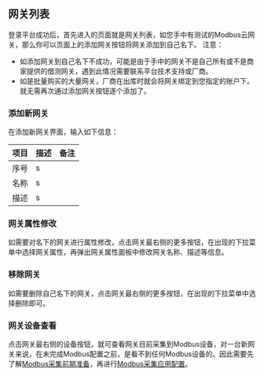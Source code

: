 ## 网关列表

登录平台成功后，首先进入的页面就是网关列表，如您手中有测试的Modbus云网关，那么你可以页面上的添加网关按钮将网关添加到自己名下。
注意：
* 如添加网关到自己名下不成功，可能是由于手中的网关不是自己所有或不是商家提供的借测网关，遇到此情况需要联系平台技术支持或厂商。
* 如是批量购买的大量网关，厂商在出库时就会将网关绑定到您指定的账户下。就无需再次通过添加网关按钮逐个添加了。



### 添加新网关
在添加新网关界面，输入如下信息：

| 项目| 描述 | 备注 |
|---|---|---|
| 序号  | s  |     |
| 名称  | s  |     |
| 描述  | s  |     |

### 网关属性修改

如需要对名下的网关进行属性修改，点击网关最右侧的更多按钮，在出现的下拉菜单中选择网关属性，再弹出网关属性面板中修改网关名称、描述等信息。

### 移除网关

如需要删除自己名下的网关，点击网关最右侧的更多按钮，在出现的下拉菜单中选择删除即可。

### 网关设备查看
点击网关最右侧的设备按钮，就可查看网关目前采集到Modbus设备，对一台新网关来说，在未完成Modbus配置之前，是看不到任何Modbus设备的。因此需要先了解[Modbus采集前期准备](Modbus-prepare.md)，再进行[Modbus采集应用配置](Modbus-config.md)。